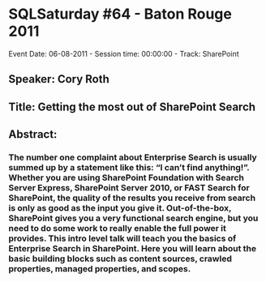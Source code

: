 # SQLSaturday #64 - Baton Rouge 2011
Event Date: 06-08-2011 - Session time: 00:00:00 - Track: SharePoint
## Speaker: Cory Roth
## Title: Getting the most out of SharePoint Search
## Abstract:
### The number one complaint about Enterprise Search is usually summed up by a statement like this: “I can’t find anything!”. Whether you are using SharePoint Foundation with Search Server Express, SharePoint Server 2010, or FAST Search for SharePoint, the quality of the results you receive from search is only as good as the input you give it. Out-of-the-box, SharePoint gives you a very functional search engine, but you need to do some work to really enable the full power it provides. This intro level talk will teach you the basics of Enterprise Search in SharePoint. Here you will learn about the basic building blocks such as content sources, crawled properties, managed properties, and scopes. 
